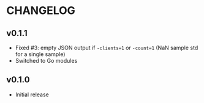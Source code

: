 # CHANGELOG

## v0.1.1

* Fixed #3: empty JSON output if `-clients=1` or `-count=1` (NaN sample std for a single sample)
* Switched to Go modules

## v0.1.0

* Initial release
